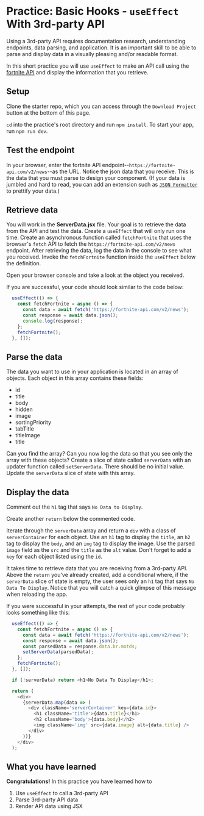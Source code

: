 # Practice: Basic Hooks - `useEffect` With 3rd-party API

Using a 3rd-party API requires documentation research, understanding endpoints,
data parsing, and application. It is an important skill to be able to parse and
display data in a visually pleasing and/or readable format.

In this short practice you will use `useEffect` to make an API call using the
[fortnite API][fortnite] and display the information that you retrieve.

## Setup

Clone the starter repo, which you can access through the `Download Project`
button at the bottom of this page.

`cd` into the practice's root directory and run `npm install`. To start your
app, run `npm run dev`.

## Test the endpoint

In your browser, enter the fortnite API
endpoint--`https://fortnite-api.com/v2/news`--as the URL. Notice the json data
that you receive. This is the data that you must parse to design your component.
(If your data is jumbled and hard to read, you can add an extension such as
[`JSON Formatter`][formatter] to prettify your data.)

## Retrieve data

You will work in the __ServerData.jsx__ file. Your goal is to retrieve the data
from the API and test the data. Create a `useEffect` that will only run one
time. Create an asynchronous function called `fetchFortnite` that uses the
browser's `fetch` API to fetch the `https://fortnite-api.com/v2/news` endpoint.
After retrieving the data, log the data in the console to see what you received.
Invoke the `fetchFortnite` function inside the `useEffect` below the definition.

Open your browser console and take a look at the object you received.

If you are successful, your code should look similar to the code below:

```js
  useEffect(() => {
    const fetchFortnite = async () => {
      const data = await fetch('https://fortnite-api.com/v2/news');
      const response = await data.json();
      console.log(response);
    };
    fetchFortnite();
  }, []);
```

## Parse the data

The data you want to use in your application is located in an array of objects.
Each object in this array contains these fields:

- id
- title
- body
- hidden
- image
- sortingPriority
- tabTitle
- titleImage
- title

Can you find the array? Can you now log the data so that you see only the array
with these objects? Create a slice of state called `serverData` with an updater
function called `setServerData`. There should be no initial value. Update the
`serverData` slice of state with this array.

## Display the data

Comment out the `h1` tag that says `No Data to Display`.

Create another `return` below the commented code.

Iterate through the `serverData` array and return a `div` with a class of
`serverContainer` for each object. Use an `h1` tag to display the `title`, an
`h2` tag to display the `body`, and an `img` tag to display the image. Use the
parsed `image` field as the `src` and the `title` as the `alt` value. Don't
forget to add a `key` for each object listed using the `id`.

It takes time to retrieve data that you are receiving from a 3rd-party API.
Above the `return` you've already created, add a conditional where, if the
`serverData` slice of state is empty, the user sees only an `h1` tag that says
`No Data To Display`. Notice that you will catch a quick glimpse of this message
when reloading the app.

If you were successful in your attempts, the rest of your code probably looks
something like this:

```js
  useEffect(() => {
    const fetchFortnite = async () => {
      const data = await fetch('https://fortnite-api.com/v2/news');
      const response = await data.json();
      const parsedData = response.data.br.motds;
      setServerData(parsedData);
    };
    fetchFortnite();
  }, []);

  if (!serverData) return <h1>No Data To Display</h1>;

  return (
    <div>
      {serverData.map(data => (
        <div className='serverContainer' key={data.id}>
          <h1 className='title'>{data.title}</h1>
          <h2 className='body'>{data.body}</h2>
          <img className='img' src={data.image} alt={data.title} />
        </div>
      ))}
    </div>
  );

```

## What you have learned

**Congratulations!** In this practice you have learned how to

1. Use `useEffect` to call a 3rd-party API
2. Parse 3rd-party API data
3. Render API data using JSX

[fortnite]: https://fortnite-api.com
[formatter]: https://chrome.google.com/webstore/detail/json-formatter/bcjindcccaagfpapjjmafapmmgkkhgoa?hl=en
